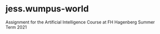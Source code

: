 # jess.wumpus-world
Assignment for the Artificial Intelligence Course at FH Hagenberg Summer Term 2021
